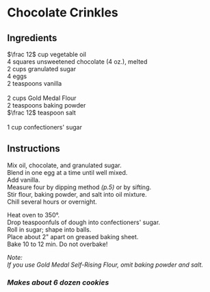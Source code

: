 # Chocolate Crinkles

## Ingredients
$\frac 12$ cup vegetable oil  
$4$ squares unsweetened chocolate (4 oz.), melted  
$2$ cups granulated sugar  
$4$ eggs  
$2$ teaspoons vanilla  
\
$2$ cups Gold Medal Flour  
$2$ teaspoons baking powder  
$\frac 12$ teaspoon salt  
\
$1$ cup confectioners' sugar  

## Instructions
Mix oil, chocolate, and granulated sugar.  
Blend in one egg at a time until well mixed.  
Add vanilla.  
Measure four by dipping method *(p.5)* or by sifting.  
Stir flour, baking powder, and salt into oil mixture.  
Chill several hours or overnight.  

Heat oven to 350&deg;.  
Drop teaspoonfuls of dough into confectioners' sugar.  
Roll in sugar; shape into balls.  
Place about 2" apart on greased baking sheet.  
Bake 10 to 12 min. Do not overbake!  

*Note:*  
*If you use Gold Medal Self-Rising Flour, omit baking powder and salt.*

### *Makes about 6 dozen cookies*